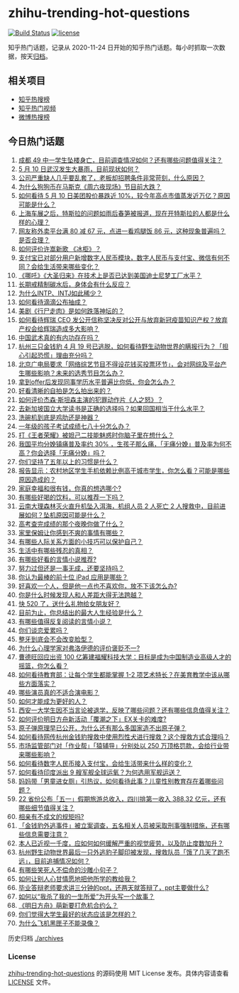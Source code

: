 # zhihu-trending-hot-questions

[![Build Status](https://github.com/justjavac/zhihu-trending-hot-questions/workflows/ci/badge.svg?branch=master)](https://github.com/justjavac/zhihu-trending-hot-questions/actions)
[![license](https://img.shields.io/github/license/justjavac/zhihu-trending-hot-questions)](https://github.com/justjavac/zhihu-trending-hot-questions/blob/master/LICENSE)

知乎热门话题，记录从 2020-11-24 日开始的知乎热门话题。每小时抓取一次数据，按天[归档](./archives)。

## 相关项目

- [知乎热搜榜](https://github.com/justjavac/zhihu-trending-top-search)
- [知乎热门视频](https://github.com/justjavac/zhihu-trending-hot-video)
- [微博热搜榜](https://github.com/justjavac/weibo-trending-hot-search)

## 今日热门话题

<!-- BEGIN -->
<!-- 最后更新时间 Tue May 11 2021 07:01:33 GMT+0800 (China Standard Time) -->

1. [成都 49
   中一学生坠楼身亡，目前调查情况如何？还有哪些问题值得关注？](https://www.zhihu.com/question/458690995)
2. [5 月 10 日武汉发生大暴雨，目前现状如何？](https://www.zhihu.com/question/458694221)
3. [公司严重缺人几乎要乱套了，老板却招聘条件非常苛刻，什么原因？](https://www.zhihu.com/question/458077938)
4. [为什么狗狗币在马斯克《周六夜现场》节目前大跌？](https://www.zhihu.com/question/458505263)
5. [如何看待 5 月 10 日美团股价暴跌近
   10%，较今年高点市值蒸发近万亿？原因可能是什么？](https://www.zhihu.com/question/458673613)
6. [上海车展之后，特斯拉的问题如雨后春笋被报道，现在开特斯拉的人都是什么样的心理？](https://www.zhihu.com/question/458585086)
7. [网友称外卖平台满 80 减 67 元，点进一看鸡腿饭 86
   元，这种现象普遍吗？是否合理？](https://www.zhihu.com/question/458657073)
8. [如何评价许嵩新歌 《冰柜》？](https://www.zhihu.com/question/458749554)
9. [支付宝已对部分用户新增数字人民币模块，数字人民币与支付宝、微信有何不同？会给生活带来哪些变化？](https://www.zhihu.com/question/458640901)
10. [《哪吒》《大圣归来》在技术上是否已达到美国迪士尼梦工厂水平？](https://www.zhihu.com/question/389058916)
11. [长期戒精制碳水后，身体会有什么反应？](https://www.zhihu.com/question/368157736)
12. [为什么INTP、INTJ如此稀少？](https://www.zhihu.com/question/357147669)
13. [如何看待滴滴公布抽成？](https://www.zhihu.com/question/458266748)
14. [美剧《行尸走肉》是如何跌落神坛的？](https://www.zhihu.com/question/300658142)
15. [如何看待辉瑞 CEO
    发公开信称坚决反对公开与放弃新冠疫苗知识产权？放弃产权会给辉瑞造成多大影响？](https://www.zhihu.com/question/458516995)
16. [中国武术真的有内功存在吗？](https://www.zhihu.com/question/29086555)
17. [杭州三只金钱豹 4 月 19
    号已逃脱，如何看待野生动物世界的瞒报行为？「担心引起恐慌」理由充分吗？](https://www.zhihu.com/question/458565862)
18. [北京广电局要求「网络综艺节目不得设花钱买投票环节」，会对网综及平台产生哪些影响？未来的选秀节目怎么办？](https://www.zhihu.com/question/458698135)
19. [拿到offer后发现同事学历水平普遍比你低，你会怎么办？](https://www.zhihu.com/question/453425750)
20. [好看清晰的自拍是怎么拍出来的？](https://www.zhihu.com/question/267598322)
21. [如何评价杰森·斯坦森主演的犯罪动作片《人之怒》？](https://www.zhihu.com/question/457101926)
22. [去新加坡国立大学读书是正确的选择吗？如果回国相当于什么水平？](https://www.zhihu.com/question/415399401)
23. [洗碗机到底是鸡肋还是神器？](https://www.zhihu.com/question/336267047)
24. [一年级的孩子考试成绩七八十分怎么办？](https://www.zhihu.com/question/423393543)
25. [打《王者荣耀》被妲己二技能魅惑时你脑子里在想什么？](https://www.zhihu.com/question/455738970)
26. [我国平均分娩镇痛普及率约 30%
    ，生孩子那么痛，「无痛分娩」普及率为何不高？你会选择「无痛分娩」吗？](https://www.zhihu.com/question/458562621)
27. [你们坚持了五年以上的习惯是什么？](https://www.zhihu.com/question/439042496)
28. [报告显示：农村地区学生手机依赖比例高于城市学生，你怎么看？可能是哪些原因造成的？](https://www.zhihu.com/question/458628261)
29. [家庭幸福和很有钱，你真的想选哪个?](https://www.zhihu.com/question/455357456)
30. [有哪些好喝的饮料，可以推荐一下吗？](https://www.zhihu.com/question/278942720)
31. [云南大理森林灭火直升机坠入洱海，机组人员 2 人死亡 2
    人搜救中，目前进展如何？坠机原因可能是什么？](https://www.zhihu.com/question/458664094)
32. [高考查完成绩的那个夜晚你做了什么？](https://www.zhihu.com/question/455878400)
33. [家里保姆让你感到不爽的事情有哪些？](https://www.zhihu.com/question/20554063)
34. [有哪些人际关系方面的小技巧可以保护自己？](https://www.zhihu.com/question/36343659)
35. [生活中有哪些残忍的真相？](https://www.zhihu.com/question/63894266)
36. [有哪些好看的言情小说推荐?](https://www.zhihu.com/question/378704818)
37. [努力过但还是一事无成，还要坚持吗？](https://www.zhihu.com/question/458113819)
38. [你认为最棒的前十位 iPad 应用是哪些？](https://www.zhihu.com/question/34453138)
39. [好喜欢一个人，但是他一点也不喜欢你，放不下该怎么办?](https://www.zhihu.com/question/457804417)
40. [你是什么时候发现人和人差距大得无法跨越？](https://www.zhihu.com/question/28087919)
41. [快 520 了，送什么礼物给女朋友好？](https://www.zhihu.com/question/323989785)
42. [目前为止，你总结出的最大人生经验是什么？](https://www.zhihu.com/question/313830485)
43. [有哪些值得反复阅读的言情小说？](https://www.zhihu.com/question/356734446)
44. [你们谈恋爱累吗？](https://www.zhihu.com/question/399471584)
45. [整牙到底会不会改变脸型？](https://www.zhihu.com/question/29078408)
46. [为什么心理学家对弗洛伊德的评价褒贬不一?](https://www.zhihu.com/question/458001165)
47. [曹德旺回应出资 100
    亿筹建福耀科技大学：目标是成为中国制造业高级人才的摇篮，你怎么看？](https://www.zhihu.com/question/458657914)
48. [如何看待教育部：让每个学生都能掌握 1-2
    项艺术特长？在美育教学中该从哪些方面落实？](https://www.zhihu.com/question/458077269)
49. [哪些演员真的不适合演电影？](https://www.zhihu.com/question/451042144)
50. [如何才能成为更好的人？](https://www.zhihu.com/question/311751275)
51. [西安一大学生因不当言论被退学，反映了哪些问题？还有哪些信息值得关注？](https://www.zhihu.com/question/458572630)
52. [如何评价明日方舟新活动「覆潮之下」EX关卡的难度?](https://www.zhihu.com/question/458535466)
53. [原子弹原理早已公开，为什么还有那么多国家造不出原子弹？](https://www.zhihu.com/question/435554563)
54. [如何看待网传杭州金钱豹搜救中使用烈性犬进行搜救？这个搜救方式合理吗？](https://www.zhihu.com/question/458486742)
55. [市场监管部门对「作业帮」「猿辅导」分别处以 250
    万顶格罚款，会给行业带来哪些影响？](https://www.zhihu.com/question/458641505)
56. [如何看待数字人民币接入支付宝，会给生活带来什么样的变化？](https://www.zhihu.com/question/458629505)
57. [如何看待印度派出 9 艘军舰全球运氧？为何选用军舰运送？](https://www.zhihu.com/question/458210866)
58. [妈妈带「男童进女厕」引热议，如何看待此事？儿童性别教育存在着哪些问题？](https://www.zhihu.com/question/458384181)
59. [22 省份公布「五一」假期旅游总收入，四川排第一收入 388.32
    亿元，还有哪些细节值得关注？](https://www.zhihu.com/question/458345276)
60. [相亲有不成文的规矩吗?](https://www.zhihu.com/question/453068049)
61. [「金钱豹外逃事件」被立案调查，五名相关人员被采取刑事强制措施，还有哪些信息需要注意？](https://www.zhihu.com/question/458665171)
62. [本人已近视一千度，应如何如何缓解严重的视觉疲劳，以及防止度数加升？](https://www.zhihu.com/question/450542654)
63. [杭州野生动物世界最后一只外逃豹子脚印被发现，搜救队员「饿了几天了跑不远」，目前追捕情况如何？](https://www.zhihu.com/question/458634493)
64. [有哪些笑死人不偿命的沙雕小句子？](https://www.zhihu.com/question/446274242)
65. [如何让别人心甘情愿地把他所学的教给我？](https://www.zhihu.com/question/38714506)
66. [毕业答辩老师要求讲三分钟的ppt，还两天就答辩了，ppt主要做什么?](https://www.zhihu.com/question/391921734)
67. [如何以“我杀了我的一生所爱”为开头写一个故事？](https://www.zhihu.com/question/454995390)
68. [《明日方舟》萌新要打危机合约么？](https://www.zhihu.com/question/428838411)
69. [你们觉得大学生最好的状态应该是怎样的？](https://www.zhihu.com/question/446765433)
70. [为什么飞机黑匣子不能录像？](https://www.zhihu.com/question/458343049)

<!-- END -->

历史归档 [./archives](./archives)

### License

[zhihu-trending-hot-questions](https://github.com/justjavac/zhihu-trending-hot-questions)
的源码使用 MIT License 发布。具体内容请查看 [LICENSE](./LICENSE) 文件。
